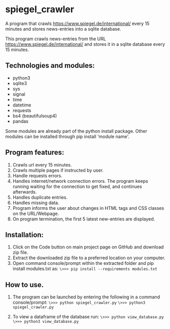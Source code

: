 # spiegel_crawler
A program that crawls https://www.spiegel.de/international/ every 15 minutes and stores news-entries into a sqlite database.


This program crawls news-entries from the URL https://www.spiegel.de/international/ and stores it in a sqlite database every 15 minutes.


## Technologies and modules:

- python3
- sqlite3
- sys
- signal
- time
- datetime
- requests
- bs4 (beautifulsoup4)
- pandas

Some modules are already part of the python install package. Other modules can be installed through pip install 'module name'.


## Program features:

1. Crawls url every 15 minutes.
2. Crawls multiple pages if instructed by user.
3. Handle requests errors.
4. Handles internet/network connection errors. The program keeps running waiting for the
   connection to get fixed, and continues afterwards.
5. Handles duplicate entries.
6. Handles missing data.
7. Program informs the user about changes in HTML tags and CSS classes on the URL/Webpage.
8. On program termination, the first 5 latest new-entries are displayed.


## Installation:
1. Click on the Code button on main project page on GitHub and download zip file.
2. Extract the downloaded zip file to a preferred location on your computer.
3. Open command console/prompt within the extracted folder and pip install modules.txt as:
   `\>>> pip install --requirements modules.txt`

## How to use.
1. The program can be launched by entering the following in a command console/prompt:
`\>>> python spiegel_crawler.py`
`\>>> python3 spiegel_crawler.py`

2. To view a dataframe of the database run:
`\>>> python view_database.py`
`\>>> python3 view_database.py`
